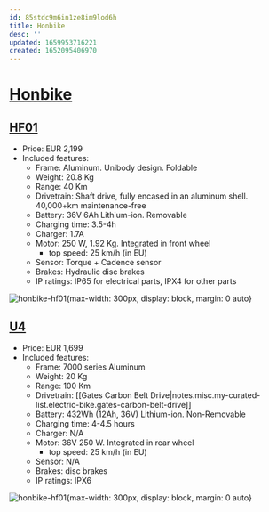 ```yaml
---
id: 85stdc9m6in1ze8im9lod6h
title: Honbike
desc: ''
updated: 1659953716221
created: 1652095406970
---
```

# [Honbike](https://www.honbike.com/)

## [HF01](https://www.honbike.com/products/chainless-electric-bike?variant=40112302555206)

- Price: EUR 2,199
- Included features:
    - Frame: Aluminum. Unibody design. Foldable
    - Weight: 20.8 Kg
    - Range: 40 Km
    - Drivetrain: Shaft drive, fully encased in an aluminum shell. 40,000+km maintenance-free
    - Battery: 36V 6Ah Lithium-ion. Removable
    - Charging time: 3.5-4h
    - Charger: 1.7A
    - Motor: 250 W, 1.92 Kg. Integrated in front wheel
        - top speed: 25 km/h (in EU)
    - Sensor: Torque + Cadence sensor
    - Brakes: Hydraulic disc brakes
    - IP ratings: IP65 for electrical parts, IPX4 for other parts

![honbike-hf01](https://cdn.shopify.com/s/files/1/0548/8993/9014/products/1_ba8c322f-c620-44ab-8e83-e65c93889d4c_1107x738.png?v=1649817703){max-width: 300px, display: block, margin: 0 auto}

## [U4](https://www.honbike.com/products/honbike-u4?variant=40190519214150)

- Price: EUR 1,699
- Included features:
    - Frame: 7000 series Aluminum
    - Weight: 20 Kg
    - Range: 100 Km
    - Drivetrain: [[Gates Carbon Belt Drive|notes.misc.my-curated-list.electric-bike.gates-carbon-belt-drive]]
    - Battery: 432Wh (12Ah, 36V) Lithium-ion. Non-Removable
    - Charging time: 4-4.5 hours
    - Charger: N/A
    - Motor: 36V 250 W. Integrated in rear wheel
        - top speed: 25 km/h (in EU)
    - Sensor: N/A
    - Brakes: disc brakes
    - IP ratings: IPX6

![honbike-hf01](https://cdn.shopify.com/s/files/1/0548/8993/9014/products/black1_34a8890b-6288-48a9-9dfe-fe80862ac301_1106x889.png?v=1657714418){max-width: 300px, display: block, margin: 0 auto}